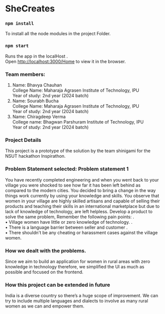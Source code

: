 # SheCreates

### `npm install`

To install all the node modules in the project Folder.

### `npm start`

Runs the app in the localHost .\
Open [http://localhost:3000/Home](http://localhost:3000/Home) to view it in the browser.

### Team members:

1. Name: Bhavya Chauhan \
   College Name: Maharaja Agrasen Institute of Technology, IPU \
   Year of study: 2nd year (2024 batch) 
2. Name: Sourabh Bucha \
   College Name: Maharaja Agrasen Institute of Technology, IPU \
   Year of study: 2nd year (2024 batch) 
3. Name: Chiragdeep Verma \
   College name: Bhagwan Parshuram Institute of Technology, IPU \
   Year of study: 2nd year (2024 batch) 

### Project Details

This project is a prototype of the solution by the team shinigami for the NSUT hackathon Inspirathon.

### Problem Statement selected: Problem statement 1

You have recently completed engineering and when you went back to your village you were shocked to see how far it has been left behind as compared to the modern cities. You decided to bring a change in the way things work currently by using your knowledge and skills. You observe that women in your village are highly skilled artisans and capable of selling their products and teaching their skills in an international marketplace but due to lack of knowledge of technology, are left helpless. Develop a product to solve the same problem, Remember the following pain points: .\
• Village women have little or zero knowledge of technology. .\
• There is a language barrier between seller and customer .\
• There shouldn't be any cheating or harassment cases against the village women.

### How we dealt with the problems.

Since we aim to build an application for women in rural areas with zero knowledge in technology therefore, we simplified the UI as much as possible and focused on the frontend.

### How this project can be extended in future 

India is a diverse country so there’s a huge scope of improvement. We can try to include multiple languages and dialects to involve as many rural women as we can and empower them.

